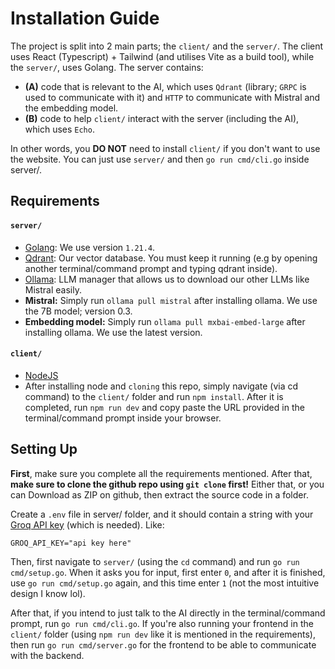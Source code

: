 # Installation Guide
The project is split into 2 main parts; the `client/` and the `server/`. The client uses React (Typescript) + Tailwind (and utilises Vite as a build tool), while the `server/`, uses Golang. The server
contains: 
- **(A)** code that is relevant to the AI, which uses `Qdrant` (library; `GRPC` is used to communicate with it) and `HTTP` to communicate with Mistral and the embedding model.
- **(B)** code to help `client/` interact with the server (including the AI), which uses `Echo`.

In other words, you **DO NOT** need to install `client/` if you don't want to use the website. You can just use `server/` and then `go run cmd/cli.go` inside server/.

## Requirements
#### `server/`
- [Golang](https://go.dev/doc/install): We use version `1.21.4`.
- [Qdrant](https://github.com/qdrant/qdrant/releases/tag/v1.14.1): Our vector database. You must keep it running (e.g by opening another terminal/command prompt and typing qdrant inside).
- [Ollama](https://ollama.com/download/windows): LLM manager that allows us to download our other LLMs like Mistral easily.
- **Mistral:** Simply run `ollama pull mistral` after installing ollama. We use the 7B model; version 0.3.
- **Embedding model:** Simply run `ollama pull mxbai-embed-large` after installing ollama. We use the latest version.

#### `client/`
- [NodeJS](https://nodejs.org/en/download)
- After installing node and `cloning` this repo, simply navigate (via cd command) to the `client/` folder and run `npm install`. After it is completed, run `npm run dev` and copy paste
the URL provided in the terminal/command prompt inside your browser.

## Setting Up

**First**, make sure you complete all the requirements mentioned. After that, **make sure to clone the github repo using `git clone` first!** 
Either that, or you can Download as ZIP on github, then extract the source code in a folder.

Create a `.env` file in server/ folder, and it should contain a string with your [Groq API key](https://groq.com/) (which is needed). Like: 
```
GROQ_API_KEY="api key here"
```

Then, first navigate to `server/` (using the `cd` command) and run `go run cmd/setup.go`. When it asks you for input, first enter `0`, and after it is finished, use `go run cmd/setup.go`
again, and this time enter `1` (not the most intuitive design I know lol).

After that, if you intend to just talk to the AI directly in the terminal/command prompt, run `go run cmd/cli.go`. If you're also running your frontend in the `client/` folder (using
`npm run dev` like it is mentioned in the requirements), then run `go run cmd/server.go` for the frontend to be able to communicate with the backend.
